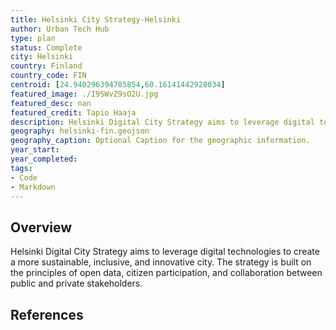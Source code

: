 ```yaml
---
title: Helsinki City Strategy-Helsinki
author: Urban Tech Hub
type: plan
status: Complete
city: Helsinki
country: Finland
country_code: FIN
centroid: [24.940296394705854,60.16141442928034]
featured_image: ./I9SWvZ9sO2U.jpg
featured_desc: nan
featured_credit: Tapio Haaja
description: Helsinki Digital City Strategy aims to leverage digital technologies to create a more sustainable, inclusive, and innovative city. The strategy is built on the principles of open data, citizen participation, and collaboration between public and private stakeholders.
geography: helsinki-fin.geojson
geography_caption: Optional Caption for the geographic information.
year_start:
year_completed:
tags:
- Code
- Markdown
---
```


## Overview
Helsinki Digital City Strategy aims to leverage digital technologies to create a more sustainable, inclusive, and innovative city. The strategy is built on the principles of open data, citizen participation, and collaboration between public and private stakeholders.

## References

